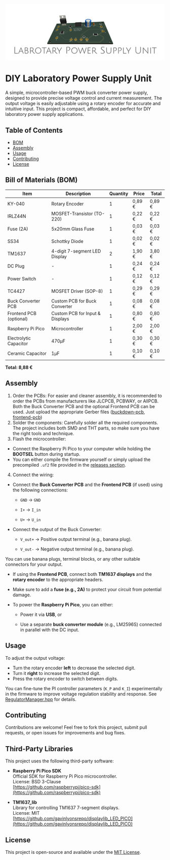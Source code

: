![image info](/pictures/Cover.png)
# DIY Laboratory Power Supply Unit
A simple, microcontroller-based PWM buck converter power supply, designed to provide precise voltage control and current measurement. The output voltage is easily adjustable using a rotary encoder for accurate and intuitive input. This project is compact, affordable, and perfect for DIY laboratory power supply applications.

## Table of Contents  
- [BOM](#bom)
- [Assembly](#assembly)  
- [Usage](#usage)  
- [Contributing](#contributing)  
- [License](#license)

## Bill of Materials (BOM)

| Item                   | Description                         | Quantity | Price   | Total   |
|------------------------|-------------------------------------|----------|---------|---------|
| KY-040                 | Rotary Encoder                      | 1        | 0,89 €  | 0,89 €  |
| IRLZ44N                | MOSFET-Transistor (TO-220)          | 1        | 0,22 €  | 0,22 €  |
| Fuse (2A)              | 5x20mm Glass Fuse                   | 1        | 0,03 €  | 0,03 €  |
| SS34                   | Schottky Diode                      | 1        | 0,02 €  | 0,02 €  |
| TM1637                 | 4-digit 7-segment LED Display       | 2        | 1,90 €  | 3,80 €  |
| DC Plug                | -                                   | 1        | 0,24 €  | 0,24 €  |
| Power Switch           | -                                   | 1        | 0,12 €  | 0,12 €  |
| TC4427                 | MOSFET Driver (SOP-8)               | 1        | 0,29 €  | 0,29 €  |
| Buck Converter PCB     | Custom PCB for Buck Converter       | 1        | 0,08 €  | 0,08 €  |
| Frontend PCB (optional)| Custom PCB for Input & Displays     | 1        | 0,80 €  | 0,80 €  |
| Raspberry Pi Pico      | Microcontroller                     | 1        | 2,00 €  | 2,00 €  |
| Electrolytic Capacitor  | 470µF                               | 1        | 0,30 €  | 0,30 €  |
| Ceramic Capacitor      | 1µF                                 | 1        | 0,10 €  | 0,10 €  |

**Total: 8,88 €**





## Assembly
1. Order the PCBs:
For easier and cleaner assembly, it is recommended to order the PCBs from manufacturers like JLCPCB, PCBWAY, or AllPCB. Both the Buck Converter PCB and the optional Frontend PCB can be used. Just upload the appropriate Gerber files ([buckdown-pcb](.hardware/electrical/buck-converter/Gerber), [frontend-pcb](.hardware/electrical/frontend/Gerber))
2. Solder the components:
Carefully solder all the required components. The project includes both SMD and THT parts, so make sure you have the right tools and technique.
3. Flash the microcontroller:
-   Connect the Raspberry Pi Pico to your computer while holding the **BOOTSEL** button during startup.
-   You can either compile the firmware yourself or simply upload the precompiled `.uf2` file provided in the [releases section](#).

4. Connect the wiring:
-   Connect the **Buck Converter PCB** and the **Frontend PCB** (if used) using the following connections:
    
    -   `GND` → `GND`
        
    -   `I+` → `I_in`
        
    -   `U+` → `U_in`
        
-   Connect the output of the Buck Converter:
    
    -   `V_out+` → Positive output terminal (e.g., banana plug).
        
    -   `V_out-` → Negative output terminal (e.g., banana plug).
        

You can use banana plugs, terminal blocks, or any other suitable connectors for your output.

-   If using the **Frontend PCB**, connect both **TM1637 displays** and the **rotary encoder** to the appropriate headers.
    
-   Make sure to add a **fuse (e.g., 2A)** to protect your circuit from potential damage.
    
-   To power the **Raspberry Pi Pico**, you can either:
    
    -   Power it via **USB**, or
        
    -   Use a separate **buck converter module** (e.g., LM2596S) connected in parallel with the DC input.

## Usage
To adjust the output voltage:

- Turn the rotary encoder **left** to decrease the selected digit.
- Turn it **right** to increase the selected digit.
- Press the rotary encoder to switch between digits.

You can fine-tune the PI controller parameters (`K_P` and `K_I`) experimentally in the firmware to improve voltage regulation stability and response. See [RegulatorManager.hpp](./software/RegulatorManager.hpp) for details.


## Contributing

Contributions are welcome! Feel free to fork this project, submit pull requests, or open issues for improvements and bug fixes.

## Third-Party Libraries

This project uses the following third-party software:

- **Raspberry Pi Pico SDK**  
  Official SDK for Raspberry Pi Pico microcontroller.  
  License: BSD 3-Clause  
  [https://github.com/raspberrypi/pico-sdk](https://github.com/raspberrypi/pico-sdk)

- **TM1637_lib**  
  Library for controlling TM1637 7-segment displays.  
  License: MIT  
  [https://github.com/gavinlyonsrepo/displaylib_LED_PICO](https://github.com/gavinlyonsrepo/displaylib_LED_PICO)

## License

This project is open-source and available under the [MIT License](LICENSE.md).
